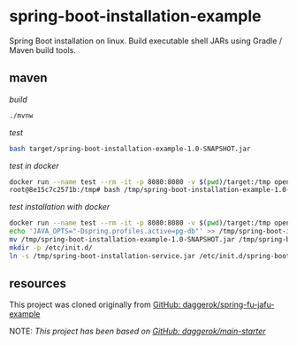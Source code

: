 # spring-boot-installation-example
Spring Boot installation on linux. Build executable shell JARs using Gradle / Maven build tools.

## maven

_build_

```bash
./mvnw
```

_test_

```bash
bash target/spring-boot-installation-example-1.0-SNAPSHOT.jar
```

_test in docker_

```bash
docker run --name test --rm -it -p 8080:8080 -v $(pwd)/target:/tmp openjdk:11.0.3-jre-stretch bash
root@8e15c7c2571b:/tmp# bash /tmp/spring-boot-installation-example-1.0-SNAPSHOT.jar
```

_test installation with docker_

```bash
docker run --name test --rm -it -p 8080:8080 -v $(pwd)/target:/tmp openjdk:11.0.3-jre-stretch bash
echo 'JAVA_OPTS="-Dspring.profiles.active=pg-db"' >> /tmp/spring-boot-installation-service.conf
mv /tmp/spring-boot-installation-example-1.0-SNAPSHOT.jar /tmp/spring-boot-installation-service.jar
mkdir -p /etc/init.d/
ln -s /tmp/spring-boot-installation-service.jar /etc/init.d/spring-boot-installation-service
```

## resources

This project was cloned originally from [GitHub: daggerok/spring-fu-jafu-example](https://github.com/daggerok/spring-fu-jafu-example)

NOTE: _This project has been based on [GitHub: daggerok/main-starter](https://github.com/daggerok/main-starter)_

